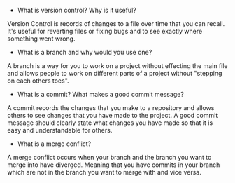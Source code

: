 

* What is version control?  Why is it useful? 

Version Control is records of changes to a file over time that you can recall. It's useful for reverting files or fixing bugs and to see exactly where something went wrong.

* What is a branch and why would you use one?

A branch is a way for you to work on a project without effecting the main file and allows people to work on different parts of a project without "stepping on each others toes".

* What is a commit? What makes a good commit message?

A commit records the changes that you make to a repository and allows others to see changes that you have made to the project. A good commit message should clearly state what changes you have made so that it is easy and understandable for others.

* What is a merge conflict?

A merge conflict occurs when your branch and the branch you want to merge into have diverged. Meaning that you have commits in your branch which are not in the branch you want to merge with and vice versa.